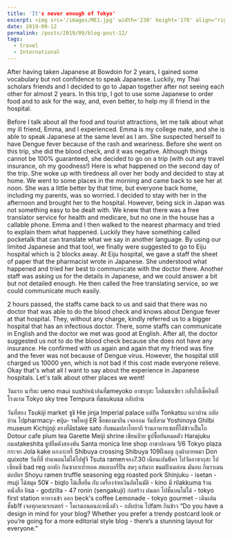 ```yaml
---
title: 'It's never enough of Tokyo'
excerpt: <img src='/images/ME1.jpg' width='230' height='170' align="right" hspace="20">  
date: 2019-09-12
permalink: /posts/2019/09/blog-post-12/
tags:
  - travel
  - International
---
```



After having taken Japanese at Bowdoin for 2 years, I gained some vocabulary but not confidence to speak Japanese. 
Luckily, my Thai scholars friends and I decided to go to Japan together after not seeing each other for almost 2 years. 
In this trip, I got to use some Japanese to order food and to ask for the way, and, even better, to help my ill friend in the hospital. 

Before I talk about all the food and tourist attractions, let me talk about what my ill friend, Emma, and I experienced. 
Emma is my college mate, and she is able to speak Japanese at the same level as I am. 
She suspected herself to have Dengue fever because of the rash and weariness. Before she went on this trip, she did the blood check, and it was negative. 
Although things cannot be 100% guaranteed, she decided to go on a trip (with out any travel insurance, oh my goodness!) 
Here is what happened on the second day of the trip. She woke up with tiredness all over her body and decided to stay at home. 
We went to some places in the morning and came back to see her at noon. She was a little better by that time, but everyone back home, including my parents, was so worried. 
I decided to stay with her in the afternoon and brought her to the hospital. 
However, being sick in Japan was not something easy to be dealt with. We knew that there was a free translator service for health and medicare, but no one in the house has a callable phone. 
Emma and I then walked to the nearest pharmacy and tried to explain them what happened. Luckily they have something called pocketalk that can translate what we say in another language. 
By using our limited Japanese and that tool, we finally were suggested to go to Eiju hospital which is 2 blocks away. At Eiju hospital, we gave a staff the sheet of paper that the pharmacist wrote in Japanese. 
She understood what happened and tried her best to communicate with the doctor there. Another staff was asking us for the details in Japanese, and we could answer a bit but not detailed enough. 
He then called the free translating service, so we could communicate much easily. 

2 hours passed, the staffs came back to us and said that there was no doctor that was able to do the blood check and knows about Dengue fever at that hospital. 
They, without any charge, kindly referred us to a bigger hospital that has an infectious doctor. There, some staffs can communicate in English and the doctor we met was good at English. 
After all, the doctor suggested us not to do the blood check because she does not have any insurance. He confirmed with us again and again that my friend was fine and the fever was not because of Dengue virus. 
However, the hospital still charged us 10000 yen, which is not bad if this cost made everyone relieve. Okay that's what all I want to say about the experience in Japanese hospitals. Let's talk about other places we went! 


วันแรก นาริตะ ueno maui sushiหน้าล้นที่ameyoko อาซากุสะ ไอติมชาเขียว กลับไปเช็คอินที่โรงแรม Tokyo sky tree Tempura ที่asukusa กลับบ้าน 


วันที่สอง Tsukiji market ซูชิ Hie jinja Imperial palace แต่ปิด Tonkatsu แถวบ้าน กลับบ้าน ไปpharmacy- eiju- รพใหญ่ ER ซื้อของมากิน เจอออม 
วันที่สาม Yoshinoya Ghilbi museum Kichijoji ตรงที่มีstake sato กับขนมปลาไทยากิ ร้านอาหารเซตที่ได้ข้าวเป็นโถ Dotour cafe plum tea Garette Meiji shrine 
เขียนป้าย ธูปซื้อยันหมดตัว Harajuku ถนนtakeshita ธูปยืมคังสองพัน Santa monica line shop กาชาปองคน 1/6 Tokyo plaza กระจก Jola kake แกงกะหรี่ Shibuya crossing Shibuya 109ฝั่งผญ ถุงผ้าลายหมา Don quixote 
วันที่สี่ ทำแพลนไม่ได้ไปฟูจิ Tsuta ramenจอง7.30 เนียนเปน6คร ไปวัดอาซากุสะ ไปเซียมซี bad reg อกหัก กินซาลาเปาทอด สตอเบอรี่ปั่น สดๆ แท้มาก ขนมปังเมล่อน มันอบ กินราเมน ต่อบัตร Shoyu ramen truffle seasoning egg roasted pork Shinjuku - isetan - muji ได้สมุด 50¥ - biqlo ได้เสื้อยืด กับ เครื่องจ่ายเงินอัตโนมัติ - kino มี rilakkuma ร้านหนังสือ lisa - godzilla - 47 ronin (sengakuji) ก่อสร้าง ฝนตก ไปชั้นบนไม่ได้ - tokyo first station หาทางเข้า ออก beck's coffee Lemonade - tokyo gourmet - เดินเล่นชั้นb1f เจอทุกคาแรกเตอร์ - โดเรมอนคนละหนึ่งตัว - กลับบ้าน ไปfam กินข้าว
“Do you have a design in mind for your blog? Whether you prefer a trendy postcard look or you’re going for a more editorial style blog - there’s a stunning layout for everyone.”
